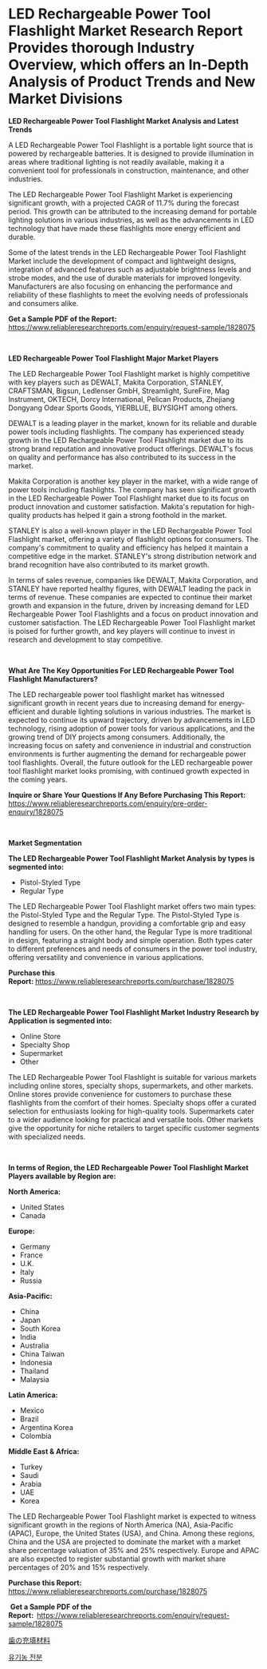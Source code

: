 <p><h1>LED Rechargeable Power Tool Flashlight Market Research Report Provides thorough Industry Overview, which offers an In-Depth Analysis of Product Trends and New Market Divisions</h1></p><p><strong>LED Rechargeable Power Tool Flashlight Market Analysis and Latest Trends</strong></p>
<p><p>A LED Rechargeable Power Tool Flashlight is a portable light source that is powered by rechargeable batteries. It is designed to provide illumination in areas where traditional lighting is not readily available, making it a convenient tool for professionals in construction, maintenance, and other industries.</p><p>The LED Rechargeable Power Tool Flashlight Market is experiencing significant growth, with a projected CAGR of 11.7% during the forecast period. This growth can be attributed to the increasing demand for portable lighting solutions in various industries, as well as the advancements in LED technology that have made these flashlights more energy efficient and durable.</p><p>Some of the latest trends in the LED Rechargeable Power Tool Flashlight Market include the development of compact and lightweight designs, integration of advanced features such as adjustable brightness levels and strobe modes, and the use of durable materials for improved longevity. Manufacturers are also focusing on enhancing the performance and reliability of these flashlights to meet the evolving needs of professionals and consumers alike.</p></p>
<p><strong>Get a Sample PDF of the Report:&nbsp;</strong> <a href="https://www.reliableresearchreports.com/enquiry/request-sample/1828075">https://www.reliableresearchreports.com/enquiry/request-sample/1828075</a></p>
<p>&nbsp;</p>
<p><strong>LED Rechargeable Power Tool Flashlight Major Market Players</strong></p>
<p><p>The LED Rechargeable Power Tool Flashlight market is highly competitive with key players such as DEWALT, Makita Corporation, STANLEY, CRAFTSMAN, Bigsun, Ledlenser GmbH, Streamlight, SureFire, Mag Instrument, OKTECH, Dorcy International, Pelican Products, Zhejiang Dongyang Odear Sports Goods, YIERBLUE, BUYSIGHT among others.</p><p>DEWALT is a leading player in the market, known for its reliable and durable power tools including flashlights. The company has experienced steady growth in the LED Rechargeable Power Tool Flashlight market due to its strong brand reputation and innovative product offerings. DEWALT's focus on quality and performance has also contributed to its success in the market.</p><p>Makita Corporation is another key player in the market, with a wide range of power tools including flashlights. The company has seen significant growth in the LED Rechargeable Power Tool Flashlight market due to its focus on product innovation and customer satisfaction. Makita's reputation for high-quality products has helped it gain a strong foothold in the market.</p><p>STANLEY is also a well-known player in the LED Rechargeable Power Tool Flashlight market, offering a variety of flashlight options for consumers. The company's commitment to quality and efficiency has helped it maintain a competitive edge in the market. STANLEY's strong distribution network and brand recognition have also contributed to its market growth.</p><p>In terms of sales revenue, companies like DEWALT, Makita Corporation, and STANLEY have reported healthy figures, with DEWALT leading the pack in terms of revenue. These companies are expected to continue their market growth and expansion in the future, driven by increasing demand for LED Rechargeable Power Tool Flashlights and a focus on product innovation and customer satisfaction. The LED Rechargeable Power Tool Flashlight market is poised for further growth, and key players will continue to invest in research and development to stay competitive.</p></p>
<p>&nbsp;</p>
<p><strong>What Are The Key Opportunities For LED Rechargeable Power Tool Flashlight Manufacturers?</strong></p>
<p><p>The LED rechargeable power tool flashlight market has witnessed significant growth in recent years due to increasing demand for energy-efficient and durable lighting solutions in various industries. The market is expected to continue its upward trajectory, driven by advancements in LED technology, rising adoption of power tools for various applications, and the growing trend of DIY projects among consumers. Additionally, the increasing focus on safety and convenience in industrial and construction environments is further augmenting the demand for rechargeable power tool flashlights. Overall, the future outlook for the LED rechargeable power tool flashlight market looks promising, with continued growth expected in the coming years.</p></p>
<p><strong>Inquire or Share Your Questions If Any Before Purchasing This Report:</strong> <a href="https://www.reliableresearchreports.com/enquiry/pre-order-enquiry/1828075">https://www.reliableresearchreports.com/enquiry/pre-order-enquiry/1828075</a></p>
<p>&nbsp;</p>
<p><strong>Market Segmentation</strong></p>
<p><strong>The LED Rechargeable Power Tool Flashlight Market Analysis by types is segmented into:</strong></p>
<p><ul><li>Pistol-Styled Type</li><li>Regular Type</li></ul></p>
<p><p>The LED Rechargeable Power Tool Flashlight market offers two main types: the Pistol-Styled Type and the Regular Type. The Pistol-Styled Type is designed to resemble a handgun, providing a comfortable grip and easy handling for users. On the other hand, the Regular Type is more traditional in design, featuring a straight body and simple operation. Both types cater to different preferences and needs of consumers in the power tool industry, offering versatility and convenience in various applications.</p></p>
<p><strong>Purchase this Report:&nbsp;</strong><a href="https://www.reliableresearchreports.com/purchase/1828075">https://www.reliableresearchreports.com/purchase/1828075</a></p>
<p>&nbsp;</p>
<p><strong>The LED Rechargeable Power Tool Flashlight Market Industry Research by Application is segmented into:</strong></p>
<p><ul><li>Online Store</li><li>Specialty Shop</li><li>Supermarket</li><li>Other</li></ul></p>
<p><p>The LED Rechargeable Power Tool Flashlight is suitable for various markets including online stores, specialty shops, supermarkets, and other markets. Online stores provide convenience for customers to purchase these flashlights from the comfort of their homes. Specialty shops offer a curated selection for enthusiasts looking for high-quality tools. Supermarkets cater to a wider audience looking for practical and versatile tools. Other markets give the opportunity for niche retailers to target specific customer segments with specialized needs.</p></p>
<p>&nbsp;</p>
<p><strong>In terms of Region, the LED Rechargeable Power Tool Flashlight Market Players available by Region are:</strong></p>
<p>
    <p> <strong> North America: </strong>
        <ul>
            <li>United States</li>
            <li>Canada</li>
        </ul>
        </p> 
    <p> <strong> Europe: </strong>
        <ul>
            <li>Germany</li>
            <li>France</li>
            <li>U.K.</li>
            <li>Italy</li>
            <li>Russia</li>
        </ul>
        </p> 
    <p> <strong> Asia-Pacific: </strong>
        <ul>
            <li>China</li>
            <li>Japan</li>
            <li>South Korea</li>
            <li>India</li>
            <li>Australia</li>
            <li>China Taiwan</li>
            <li>Indonesia</li>
            <li>Thailand</li>
            <li>Malaysia</li>
        </ul>
        </p> 
    <p> <strong> Latin America: </strong>
        <ul>
            <li>Mexico</li>
            <li>Brazil</li>
            <li>Argentina Korea</li>
            <li>Colombia</li>
        </ul>
        </p> 
    <p> <strong> Middle East & Africa: </strong>
        <ul>
            <li>Turkey</li>
            <li>Saudi</li>
            <li>Arabia</li>
            <li>UAE</li>
            <li>Korea</li>
        </ul>
    </p>
    </p>
<p><p>The LED Rechargeable Power Tool Flashlight market is expected to witness significant growth in the regions of North America (NA), Asia-Pacific (APAC), Europe, the United States (USA), and China. Among these regions, China and the USA are projected to dominate the market with a market share percentage valuation of 35% and 25% respectively. Europe and APAC are also expected to register substantial growth with market share percentages of 20% and 15% respectively.</p></p>
<p><strong>Purchase this Report: </strong><a href="https://www.reliableresearchreports.com/purchase/1828075">https://www.reliableresearchreports.com/purchase/1828075</a></p>
<p>&nbsp;<strong>Get a Sample PDF of the Report:&nbsp;&nbsp;</strong><a href="https://www.reliableresearchreports.com/enquiry/request-sample/1828075">https://www.reliableresearchreports.com/enquiry/request-sample/1828075</a></p>
<p><strong></strong></p>
<p><p><a href="https://medium.com/@maudward1907/%E6%AD%AF%E3%81%AE%E8%A9%B0%E3%82%81%E7%89%A9%E6%9D%90%E6%96%99%E5%B8%82%E5%A0%B4-%E7%A8%AE%E9%A1%9E-%E7%94%A8%E9%80%94-%E5%9C%B0%E7%90%86%E3%81%AB%E3%82%88%E3%82%8B%E5%8C%85%E6%8B%AC%E7%9A%84%E3%81%AA%E8%A9%95%E4%BE%A1-0dd97f05c950">歯の充填材料</a></p><p><a href="https://github.com/iansanftyord09878/Market-Research-Report-List-1/blob/main/80787726590.md">유기농 전분</a></p></p>